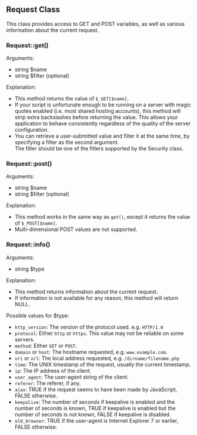 
Request Class
-------------

This class provides access to GET and POST variables, as well as various information about the current request.

### Request::get()

Arguments:

  - string $name
  - string $filter (optional)

Explanation:

  - This method returns the value of `$_GET[$name]`.
  - If your script is unfortunate enough to be running on a server with magic quotes enabled (i.e. most shared hosting accounts),
    this method will strip extra backslashes before returning the value.
    This allows your application to behave consistently regardless of the quality of the server configuration.
  - You can retrieve a user-submitted value and filter it at the same time, by specifying a filter as the second argument.  
    The filter should be one of the filters supported by the Security class.

### Request::post()

Arguments:

  - string $name
  - string $filter (optional)

Explanation:

  - This method works in the same way as `get()`, except it returns the value of `$_POST[$name]`.
  - Multi-dimensional POST values are not supported.

### Request::info()

Arguments:

  - string $type

Explanation:

  - This method returns information about the current request.
  - If information is not available for any reason, this method will return NULL.

Possible values for $type:

  - `http_version`: The version of the protocol used. e.g. `HTTP/1.0`
  - `protocol`: Either `http` or `https`. This value may not be reliable on some servers.
  - `method`: Either `GET` or `POST`.
  - `domain` or `host`: The hostname requested, e.g. `www.example.com`.
  - `uri` or `url`: The local address requested, e.g. `/dirname/filename.php`
  - `time`: The UNIX timestamp of the request, usually the current timestamp.
  - `ip`: The IP address of the client.
  - `user_agent`: The user-agent string of the client.
  - `referer`: The referer, if any.
  - `ajax`: TRUE if the request seems to have been made by JavaScript, FALSE otherwise.
  - `keepalive`: The number of seconds if keepalive is enabled and the number of seconds is known,
    TRUE if keepalive is enabled but the number of seconds is not known,
    FALSE if keepalive is disabled.
  - `old_browser`: TRUE if the user-agent is Internet Explorer 7 or earlier, FALSE otherwise.
